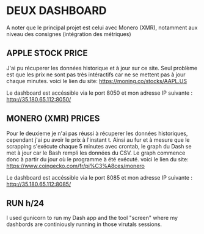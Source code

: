 # DEUX DASHBOARD

A noter que le principal projet est celui avec Monero (XMR), notamment aux niveau des consignes (intégration des métriques) 

## APPLE STOCK PRICE

J'ai pu récuperer les données historique et à jour sur ce site.
Seul problème est que les prix ne sont pas très intéractifs car ne se mettent pas à jour chaque minutes. 
voici le lien du site: https://moning.co/stocks/AAPL.US

Le dashboard est accéssible via le port 8050 et mon adresse IP suivante : http://35.180.65.112:8050/

## MONERO (XMR) PRICES

Pour le deuxieme je n'ai pas réussi à récuperer les données historiques, cependant j'ai pu avoir le prix à l'instant t.
Ainsi au fur et à mesure que le scrapping s'exécute chaque 5 minutes avec crontab, le graph du Dash se met à jour car le Bash rempli les données du CSV. 
Le graph commence donc à partir du jour où le programme à été exécuté.
voici le lien du site: https://www.coingecko.com/fr/pi%C3%A8ces/monero

Le dashboard est accéssible via le port 8085 et mon adresse IP suivante : http://35.180.65.112:8085/

## RUN h/24

I used gunicorn to run my Dash app and the tool "screen" where my dashbords are continiously running in those virutals sessions.
 

